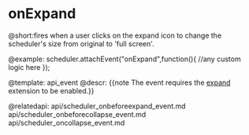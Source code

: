 onExpand
=============
@short:fires when a user clicks on the expand icon to change the scheduler's size from original to 'full screen'.
	

@example:
scheduler.attachEvent("onExpand",function(){
	//any custom logic here
});

@template:	api_event
@descr:
{{note The event requires the [expand](extensions_list.md#expand) extension to be enabled.}}


@relatedapi:
	api/scheduler_onbeforeexpand_event.md
	api/scheduler_onbeforecollapse_event.md
	api/scheduler_oncollapse_event.md